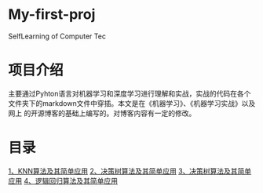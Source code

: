 # My-first-proj
SelfLearning of Computer Tec

# 项目介绍
主要通过Pyhton语言对机器学习和深度学习进行理解和实战，实战的代码在各个文件夹下的markdown文件中穿插。本文是在《机器学习》、《机器学习实战》以及网上
的开源博客的基础上编写的。对博客内容有一定的修改。

# 目录
<html>
    <a href=https://github.com/Zhang-Sun/ML-Machine-Learning/blob/master/KNN算法实战/KNN算法及其简单使用.md>1、KNN算法及其简单应用</a>
</html>  
<html>
    <a href=https://github.com/Zhang-Sun/ML-Machine-Learning/blob/master/决策树算法实战/决策树算法及其机器简单使用.md>2、决策树算法及其简单应用</a>
</html>  

<html>
    <a href=https://github.com/Zhang-Sun/ML-Machine-Learning/blob/master/决策树算法实战/朴素贝叶斯算法及其简单应用.md>3、决策树算法及其简单应用</a>
</html>  

<html>
    <a href=https://github.com/Zhang-Sun/ML-Machine-Learning/blob/master/决策树算法实战/逻辑回归算法及其简单应用.md>4、逻辑回归算法及其简单应用</a>
</html>
